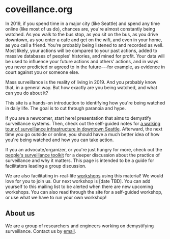 <link rel="icon" type="image/png" href="http://www.coveillance.org/eyes.png">
<title>coveillance</title>
<link rel="stylesheet" href="styles/toolkit-styles.css" class="next-head">
<link rel="stylesheet" href="styles/page-style.css">

# coveillance.org
<!-- * [Watching the watchers: a workshop](http://www.coveillance.org/workshop) -->
<!-- * [A field guide to spotting surveillance cameras](http://www.coveillance.org/field-guide) -->
<!-- * [Who's watching you and how?](http://www.coveillance.org/whos-watching) -->
<!-- * [More info](http://www.coveillance.org/misc) -->

In 2019, if you spend time in a major city (like Seattle) and spend any time online (like most of us do), chances are, you're almost constantly being watched. As you walk to the bus stop, as you sit on the bus, as you drive downtown, as you enter a cafe and get on the wifi, and even in your home, as you call a friend. You're probably being listened to and recorded as well. Most likely, your actions will be compared to your past actions, added to massive databases of peoples' histories, and mined for profit. Your data will be used to influence your future actions and others' actions, and in ways you never predicted or agreed to in the future---for example, as evidence in court against you or someone else.

Mass surveillance is the reality of living in 2019. And you probably know that, in a general way. But how exactly are you being watched, and what can you do about it?

This site is a hands-on introduction to identifying how you're being watched in daily life. The goal is to cut through paranoia and hype.

If you are a newcomer, start here!  presentation that aims to demystify surveillance systems. Then, check out the self-guided notes for [a walking tour of surveillance infrastructure in downtown Seattle](http://www.coveillance.org/tour). Afterward, the next time you go outside or online, you should have a much better idea of how you're being watched and how you can take action.

If you an advocate/organizer, or you're just hungry for more, check out the [people's surveillance toolkit](http://www.coveillance.org/toolkit) for a deeper discussion about the practice of surveillance and why it matters. This page is intended to be a guide for facilitators leading a group discussion.

We are also facilitating in-real-life [workshops](http://www.coveillance.org/workshop) using this material! We would love for you to join us. Our next workshop is [date TBD]. You can add yourself to this mailing list to be alerted when there are new upcoming workshops. You can also read through the site for a self-guided workshop, or use what we have to run your own workshop! 


## About us

We are a group of researchers and engineers working on demystifying surveillance.
Contact us by <a href="mailto:sousveillance@protonmail.com">email</a>.
